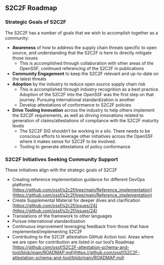 ## S2C2F Roadmap

### Strategic Goals of S2C2F

The S2C2F has a number of goals that we wish to accomplish together as a community:
* **Awareness** of how to address the supply chain threats specific to open source, and understanding that the S2C2F is here to directly mitigate those issues
  * This is accomplished through collaboration with other areas of the OpenSSF, continued referencing of the S2C2F in publications
* **Community Engagement** to keep the S2C2F relevant and up-to-date on the latest threats
* **Adoption** by the industry to reduce open source supply chain risk
  * This is accomplished through industry recognition as a best practice. Adoption of the S2C2F into the OpenSSF was the first step on that journey. Pursuing international standardization is another 
  * Develop attestations of conformance to S2C2F policies 
* **Drive Tooling Innovation** across the industry to help others implement the S2C2F requirements, as well as driving innovations related to generation of claims/attestations of compliance with the S2C2F maturity levels
  * The S2C2F SIG shouldn’t be working in a silo. There needs to be conscious efforts to leverage other initiatives across the OpenSSF where it makes sense for S2C2F to be involved.
  * Tooling to generate attestations of policy conformance

### S2C2F Initiatives Seeking Community Support

These initiatives align with the strategic goals of S2C2F
* Creating reference implementation guidance for different DevOps platforms [https://github.com/ossf/s2c2f/tree/main/Reference_implementation](https://github.com/ossf/s2c2f/tree/main/Reference_implementation)
* Create Supplemental Material for deeper dives and clarification [https://github.com/ossf/s2c2f/issues/24](https://github.com/ossf/s2c2f/issues/24)
* Translations of the framework to other languages
* Pursue international standardization
* Continuous improvement leveraging feedback from those that have implemented/implementing S2C2F
* Contributing to the S2C2F attestation GitHub Action tool. Areas where we are open for contribution are listed in our tool’s Roadmap [https://github.com/ossf/S2C2F-attestation-schema-and-tool/blob/main/ROADMAP.md](https://github.com/ossf/S2C2F-attestation-schema-and-tool/blob/main/ROADMAP.md)


